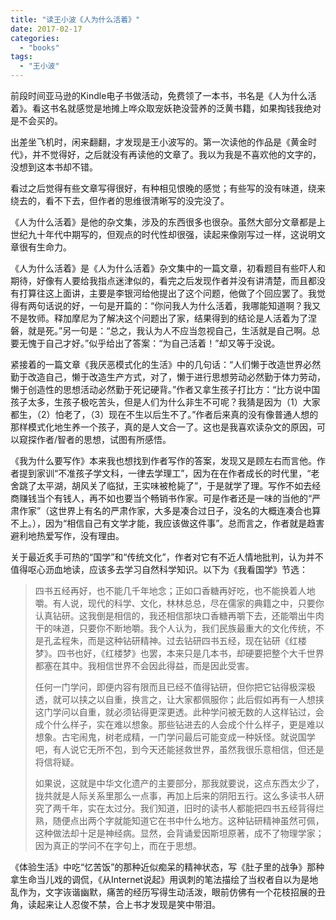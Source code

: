 ```yaml
---
title: "读王小波《人为什么活着》"
date: 2017-02-17
categories: 
  - "books"
tags: 
  - "王小波"
---
```


前段时间亚马逊的Kindle电子书做活动，免费领了一本书，书名是《人为什么活着》。看这书名就感觉是地摊上哗众取宠妖艳没营养的泛黄书籍，如果掏钱我绝对是不会买的。

出差坐飞机时，闲来翻翻，才发现是王小波写的。第一次读他的作品是《黄金时代》，并不觉得好，之后就没有再读他的文章了。我以为我是不喜欢他的文字的，没想到这本书却不错。

看过之后觉得有些文章写得很好，有种相见恨晚的感觉；有些写的没有味道，绕来绕去的，看不下去，但作者的思维很清晰写的没完没了。

《人为什么活着》是他的杂文集，涉及的东西很多也很杂。虽然大部分文章都是上世纪九十年代中期写的，但观点的时代性却很强，读起来像刚写过一样，这说明文章很有生命力。

《人为什么活着》是《人为什么活着》杂文集中的一篇文章，初看题目有些吓人和期待，好像有人要给我指点迷津似的，看完之后发现作者并没有讲清楚，而且都没有打算往这上面讲，主要是李银河给他提出了这个问题，他做了个回应罢了。我觉得有两句话说的好，一句是开篇的：“你问我人为什么活着，我哪能知道啊？我又不是牧师。释加摩尼为了解决这个问题出了家，结果得到的结论是人活着为了涅磐，就是死。”另一句是：“总之，我认为人不应当忽视自己，生活就是自己啊。总要无愧于自己才好。”似乎给出了答案：“为自己活着！”却又等于没说。

紧接着的一篇文章《我厌恶模式化的生活》中的几句话：“人们懒于改造世界必然勤于改造自己，懒于改造生产方式，对了，懒于进行思想劳动必然勤于体力劳动，懒于创造性的思想活动必然勤于死记硬背。”作者又拿生孩子打比方：“比方说中国孩子太多，生孩子极吃苦头，但是人们为什么非生不可呢？我猜是因为（1）大家都生，（2）怕老了，（3）现在不生以后生不了。”作者后来真的没有像普通人想的那样模式化地生养一个孩子，真的是人文合一了。这也是我喜欢读杂文的原因，可以窥探作者/智者的思想，试图有所感悟。

《我为什么要写作》本来我也想找到作者写作的答案，发现又是顾左右而言他。作者提到家训“不准孩子学文科，一律去学理工”，因为在在作者成长的时代里，“老舍跳了太平湖，胡风关了临狱，王实味被枪毙了”，于是就学了理。写作不如去经商赚钱当个有钱人，再不如也要当个畅销书作家。可是作者还是一味的当他的“严肃作家”（这世界上有名的严肃作家，大多是凑合过日子，没名的大概连凑合也算不上。），因为“相信自己有文学才能，我应该做这件事”。总而言之，作者就是趋害避利地热爱写作，没有理由。

关于最近炙手可热的“国学”和“传统文化”，作者对它有不近人情地批判，认为并不值得呕心沥血地读，应该多去学习自然科学知识。以下为《我看国学》节选：

> 四书五经再好，也不能几千年地念；正如口香糖再好吃，也不能换着人地嚼。有人说，现代的科学、文化，林林总总，尽在儒家的典籍之中，只要你认真钻研。这我倒是相信的，我还相信那块口香糖再嚼下去，还能嚼出牛肉干的味道，只要你不断地嚼。我个人认为，我们民族最重大的文化传统，不是孔孟程朱，而是这种钻研精神。过去钻研四书五经，现在钻研《红楼梦》。四书也好，《红楼梦》也罢，本来只是几本书，却硬要把整个大千世界都塞在其中。我相信世界不会因此得益，而是因此受害。
> 
> 任何一门学问，即便内容有限而且已经不值得钻研，但你把它钻得极深极透，就可以挟之以自重，换言之，让大家都佩服你；此后假如再有一人想挟这门学问以自重，就必须钻得更深更透。此种学问被无数的人这样钻过，会成个什么样子，实在难以想象。那些钻进去的人会成个什么样子，更是难以想象。古宅闹鬼，树老成精，一门学问最后可能变成一种妖怪。就说国学吧，有人说它无所不包，到今天还能拯救世界，虽然我很乐意相信，但还是将信将疑。
> 
> 如果说，这就是中华文化遗产的主要部分，那我就要说，这点东西太少了，拢共就是人际关系里那么一点事，再加上后来的阴阳五行。这么多读书人研究了两千年，实在太过分。我们知道，旧时的读书人都能把四书五经背得烂熟，随便点出两个字就能知道它在书中什么地方。这种钻研精神虽然可佩，这种做法却十足是神经病。显然，会背诵爱因斯坦原著，成不了物理学家；因为真正的学问不在字句上，而在于思想。

《体验生活》中吃“忆苦饭”的那种近似痴呆的精神状态，写《肚子里的战争》那种拿生命当儿戏的调侃，《从Internet说起》用讽刺的笔法描绘了当权者自以为是地乱作为，文字诙谐幽默，痛苦的经历写得生动活泼，眼前仿佛有一个花枝招展的丑角，读起来让人忍俊不禁，合上书才发现是笑中带泪。
